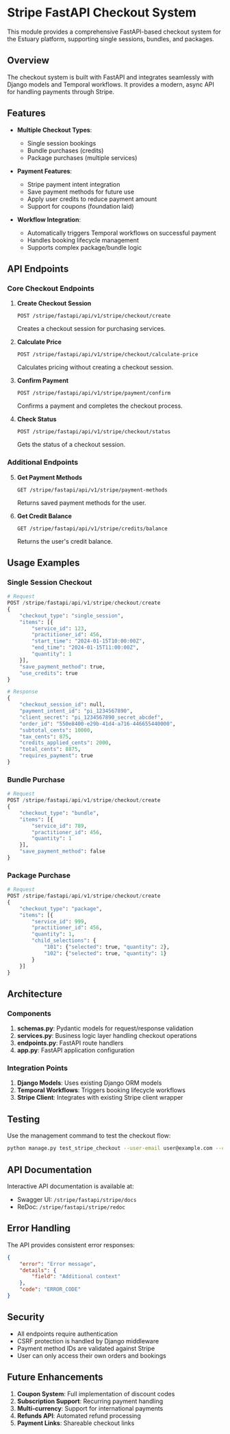 # Stripe FastAPI Checkout System

This module provides a comprehensive FastAPI-based checkout system for the Estuary platform, supporting single sessions, bundles, and packages.

## Overview

The checkout system is built with FastAPI and integrates seamlessly with Django models and Temporal workflows. It provides a modern, async API for handling payments through Stripe.

## Features

- **Multiple Checkout Types**:
  - Single session bookings
  - Bundle purchases (credits)
  - Package purchases (multiple services)

- **Payment Features**:
  - Stripe payment intent integration
  - Save payment methods for future use
  - Apply user credits to reduce payment amount
  - Support for coupons (foundation laid)

- **Workflow Integration**:
  - Automatically triggers Temporal workflows on successful payment
  - Handles booking lifecycle management
  - Supports complex package/bundle logic

## API Endpoints

### Core Checkout Endpoints

1. **Create Checkout Session**
   ```
   POST /stripe/fastapi/api/v1/stripe/checkout/create
   ```
   Creates a checkout session for purchasing services.

2. **Calculate Price**
   ```
   POST /stripe/fastapi/api/v1/stripe/checkout/calculate-price
   ```
   Calculates pricing without creating a checkout session.

3. **Confirm Payment**
   ```
   POST /stripe/fastapi/api/v1/stripe/payment/confirm
   ```
   Confirms a payment and completes the checkout process.

4. **Check Status**
   ```
   POST /stripe/fastapi/api/v1/stripe/checkout/status
   ```
   Gets the status of a checkout session.

### Additional Endpoints

5. **Get Payment Methods**
   ```
   GET /stripe/fastapi/api/v1/stripe/payment-methods
   ```
   Returns saved payment methods for the user.

6. **Get Credit Balance**
   ```
   GET /stripe/fastapi/api/v1/stripe/credits/balance
   ```
   Returns the user's credit balance.

## Usage Examples

### Single Session Checkout

```python
# Request
POST /stripe/fastapi/api/v1/stripe/checkout/create
{
    "checkout_type": "single_session",
    "items": [{
        "service_id": 123,
        "practitioner_id": 456,
        "start_time": "2024-01-15T10:00:00Z",
        "end_time": "2024-01-15T11:00:00Z",
        "quantity": 1
    }],
    "save_payment_method": true,
    "use_credits": true
}

# Response
{
    "checkout_session_id": null,
    "payment_intent_id": "pi_1234567890",
    "client_secret": "pi_1234567890_secret_abcdef",
    "order_id": "550e8400-e29b-41d4-a716-446655440000",
    "subtotal_cents": 10000,
    "tax_cents": 875,
    "credits_applied_cents": 2000,
    "total_cents": 8875,
    "requires_payment": true
}
```

### Bundle Purchase

```python
# Request
POST /stripe/fastapi/api/v1/stripe/checkout/create
{
    "checkout_type": "bundle",
    "items": [{
        "service_id": 789,
        "practitioner_id": 456,
        "quantity": 1
    }],
    "save_payment_method": false
}
```

### Package Purchase

```python
# Request
POST /stripe/fastapi/api/v1/stripe/checkout/create
{
    "checkout_type": "package",
    "items": [{
        "service_id": 999,
        "practitioner_id": 456,
        "quantity": 1,
        "child_selections": {
            "101": {"selected": true, "quantity": 2},
            "102": {"selected": true, "quantity": 1}
        }
    }]
}
```

## Architecture

### Components

1. **schemas.py**: Pydantic models for request/response validation
2. **services.py**: Business logic layer handling checkout operations
3. **endpoints.py**: FastAPI route handlers
4. **app.py**: FastAPI application configuration

### Integration Points

1. **Django Models**: Uses existing Django ORM models
2. **Temporal Workflows**: Triggers booking lifecycle workflows
3. **Stripe Client**: Integrates with existing Stripe client wrapper

## Testing

Use the management command to test the checkout flow:

```bash
python manage.py test_stripe_checkout --user-email user@example.com --checkout-type session
```

## API Documentation

Interactive API documentation is available at:
- Swagger UI: `/stripe/fastapi/stripe/docs`
- ReDoc: `/stripe/fastapi/stripe/redoc`

## Error Handling

The API provides consistent error responses:

```json
{
    "error": "Error message",
    "details": {
        "field": "Additional context"
    },
    "code": "ERROR_CODE"
}
```

## Security

- All endpoints require authentication
- CSRF protection is handled by Django middleware
- Payment method IDs are validated against Stripe
- User can only access their own orders and bookings

## Future Enhancements

1. **Coupon System**: Full implementation of discount codes
2. **Subscription Support**: Recurring payment handling
3. **Multi-currency**: Support for international payments
4. **Refunds API**: Automated refund processing
5. **Payment Links**: Shareable checkout links